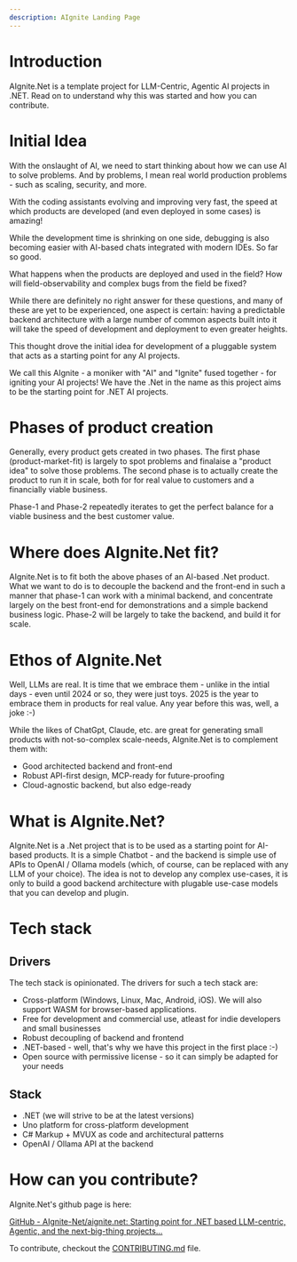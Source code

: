 ```yaml
---
description: AIgnite Landing Page
---
```


# Introduction

AIgnite.Net is a template project for LLM-Centric, Agentic AI projects in .NET. Read on to understand why this was started and how you can contribute.

# Initial Idea

With the onslaught of AI, we need to start thinking about how we can use AI to solve problems. And by problems, I mean real world production problems - such as scaling, security, and more.

With the coding assistants evolving and improving very fast, the speed at which products are developed (and even deployed in some cases) is amazing!

While the development time is shrinking on one side, debugging is also becoming easier with AI-based chats integrated with modern IDEs. So far so good.

What happens when the products are deployed and used in the field? How will field-observability and complex bugs from the field be fixed?

While there are definitely no right answer for these questions, and many of these are yet to be experienced, one aspect is certain: having a predictable backend architecture with a large number of common aspects built into it will take the speed of development and deployment to even greater heights.

This thought drove the initial idea for development of a pluggable system that acts as a starting point for any AI projects.

We call this AIgnite - a moniker with "AI" and "Ignite" fused together - for igniting your AI projects! We have the .Net in the name as this project aims to be the starting point for .NET AI projects.

# Phases of product creation

Generally, every product gets created in two phases. The first phase (product-market-fit) is largely to spot problems and finalaise a "product idea" to solve those problems. The second phase is to actually create the product to run it in scale, both for for real value to customers and a financially viable business.

Phase-1 and Phase-2 repeatedly iterates to get the perfect balance for a viable business and the best customer value.

# Where does AIgnite.Net fit?

AIgnite.Net is to fit both the above phases of an AI-based .Net product. What we want to do is to decouple the backend and the front-end in such a manner that phase-1 can work with a minimal backend, and concentrate largely on the best front-end for demonstrations and a simple backend business logic. Phase-2 will be largely to take the backend, and build it for scale.

# Ethos of AIgnite.Net

Well, LLMs are real. It is time that we embrace them - unlike in the intial days - even until 2024 or so, they were just toys. 2025 is the year to embrace them in products for real value. Any year before this was, well, a joke :-)

While the likes of ChatGpt, Claude, etc. are great for generating small products with not-so-complex scale-needs, AIgnite.Net is to complement them with:

- Good architected backend and front-end
- Robust API-first design, MCP-ready for future-proofing
- Cloud-agnostic backend, but also edge-ready

# What is AIgnite.Net?

AIgnite.Net is a .Net project that is to be used as a starting point for AI-based products. It is a simple Chatbot - and the backend is simple use of APIs to OpenAI / Ollama models (which, of course, can be replaced with any LLM of your choice). The idea is not to develop any complex use-cases, it is only to build a good backend architecture with plugable use-case models that you can develop and plugin.

# Tech stack

## Drivers

The tech stack is opinionated. The drivers for such a tech stack are:

- Cross-platform (Windows, Linux, Mac, Android, iOS). We will also support WASM for browser-based applications.
- Free for development and commercial use, atleast for indie developers and small businesses
- Robust decoupling of backend and frontend
- .NET-based - well, that's why we have this project in the first place :-)
- Open source with permissive license - so it can simply be adapted for your needs

## Stack

- .NET (we will strive to be at the latest versions)
- Uno platform for cross-platform development
- C# Markup + MVUX as code and architectural patterns
- OpenAI / Ollama API at the backend

# How can you contribute?

AIgnite.Net's github page is here: 

[GitHub - AIgnite-Net/aignite.net: Starting point for .NET based LLM-centric, Agentic, and the next-big-thing projects...](https://github.com/AIgnite-Net/aignite.net)

To contribute, checkout the [CONTRIBUTING.md](https://github.com/AIgnite-Net/aignite.net/blob/main/CONTRIBUTING.md) file.
